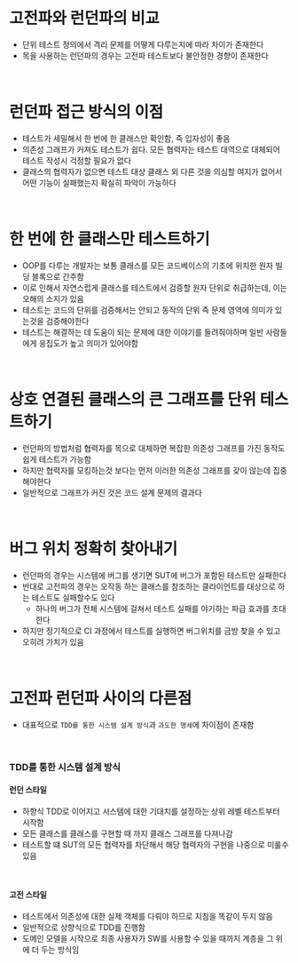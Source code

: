 # 고전파와 런던파의 비교

- 단위 테스트 정의에서 격리 문제를 어떻게 다루는지에 따라 차이가 존재한다
- 목을 사용하는 런던파의 경우는 고전파 테스트보다 불안정한 경향이 존재한다

<br>

# 런던파 접근 방식의 이점

- 테스트가 세밀해서 한 번에 한 클래스만 확인함, 즉 입자성이 좋음
- 의존성 그래프가 커져도 테스트가 쉽다. 모든 협력자는 테스트 대역으로 대체되어 테스트 작성시 걱정할 필요가 없다
- 클래스의 협력자가 없으면 테스트 대상 클래스 외 다른 것을 의심할 여지가 없어서 어떤 기능이 실패했는지 확실히 파악이 가능하다

<br>

# 한 번에 한 클래스만 테스트하기

- OOP를 다루는 개발자는 보통 클래스를 모든 코드베이스의 기초에 위치한 원자 빌딩 블록으로 간주함
- 이로 인해서 자연스럽게 클래스를 테스트에서 검증할 원자 단위로 취급하는데, 이는 오해의 소지가 있음
- 테스트는 코드의 단위를 검증해서는 안되고 동작의 단위 즉 문제 영역에 의미가 있는것을 검증해야한다
- 테스트는 해결하는 데 도움이 되는 문제에 대한 이야기를 들려줘야하며 일반 사람들에게 응집도가 높고 의미가 있어야함

<br>

# 상호 연결된 클래스의 큰 그래프를 단위 테스트하기

- 런던파의 방법처럼 협력자를 목으로 대체하면 복잡한 의존성 그래프를 가진 동작도 쉽게 테스트가 가능함
- 하지만 협력자를 모킹하는것 보다는 먼저 이러한 의존성 그래프를 갖이 않는데 집중해야한다
- 일반적으로 그래프가 커진 것은 코드 설계 문제의 결과다

<br>

# 버그 위치 정확히 찾아내기

- 런던파의 경우는 시스템에 버그를 생기면 SUT에 버그가 포함된 테스트만 실패한다
- 반대로 고전파의 경우는 오작동 하는 클래스를 참조하는 클라이언트를 대상으로 하는 테스트도 실패할수도 있다
  - 하나의 버그가 전체 시스템에 걸쳐서 테스트 실패를 야기하는 파급 효과를 초대한다
- 하지만 정기적으로 CI 과정에서 테스트를 실행하면 버그위치를 금방 찾을 수 있고 오히려 가치가 있음

<br>

# 고전파 런던파 사이의 다른점

- 대표적으로 `TDD를 통한 시스템 설계 방식`과 `과도한 명세`에 차이점이 존재함

<br>

### TDD를 통한 시스템 설계 방식

#### 런던 스타일

- 하향식 TDD로 이어지고 시스템에 대한 기대치를 설정하는 상위 레벨 테스트부터 시작함
- 모든 클래스를 클래스를 구현할 때 까지 클래스 그래프를 다져나감
- 테스트할 떄 SUT의 모든 협력자를 차단해서 해당 협력자의 구현을 나중으로 미룰수있음

<br>

#### 고전 스타일

- 테스트에서 의존성에 대한 실제 객체를 다뤄야 하므로 지침을 똑같이 두지 않음
- 일반적으로 상향식으로 TDD를 진행함
- 도메인 모델을 시작으로 최종 사용자가 SW를 사용할 수 있을 때까지 계층을 그 위에 더 두는 방식임
